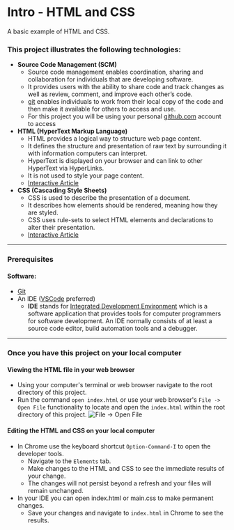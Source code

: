 # Intro - HTML and CSS

A basic example of HTML and CSS.
 
### This project illustrates the following technologies:

* **Source Code Management (SCM)**
    * Source code management enables coordination, sharing and collaboration for individuals that are developing software. 
    * It provides users with the ability to share code and track changes as well as review, comment, and improve each other’s code.
    * [git](https://git-scm.com) enables individuals to work from their local copy of the code and then make it available for others to access and use. 
    * For this project you will be using your personal [github.com](http://github.com) account to access
* **HTML (HyperText Markup Language)**
    * HTML provides a logical way to structure web page content.
    * It defines the structure and presentation of raw text by surrounding it with information computers can interpret.
    * HyperText is displayed on your browser and can link to other HyperText via HyperLinks.
    * It is not used to style your page content.
    * [Interactive Article](https://developer.mozilla.org/en-US/docs/Learn/HTML/Introduction_to_HTML/Getting_started)
* **CSS (Cascading Style Sheets)**
    * CSS is used to describe the presentation of a document. 
    * It describes how elements should be rendered, meaning how they are styled.
    * CSS uses rule-sets to select HTML elements and declarations to alter their presentation.
    * [Interactive Article](https://developer.mozilla.org/en-US/docs/Learn/CSS/First_steps/Getting_started)

----

### Prerequisites

#### Software:

* [Git](https://git-scm.com/)
* An IDE ([VSCode](https://code.visualstudio.com/) preferred)
  - **IDE** stands for [<ins>I</ins>ntegrated <ins>D</ins>evelopment <ins>E</ins>nvironment](https://en.wikipedia.org/wiki/Integrated_development_environment) 
  which is a software application that provides tools for computer programmers for software development. 
  An IDE normally consists of at least a source code editor, build automation tools and a debugger. 

----

### Once you have this project on your local computer

#### Viewing the HTML file in your web browser
* Using your computer's terminal or web browser navigate to the root directory of this project.
* Run the command `open index.html` or use your web browser's `File -> Open File` functionality to locate
and open the `index.html` within the root directory of this project.
![File -> Open File](resources/File_Open.png)

#### Editing the HTML and CSS on your local computer
* In Chrome use the keyboard shortcut `Option-Command-I` to open the developer tools.
    - Navigate to the `Elements` tab.
    - Make changes to the HTML and CSS to see the immediate results of your change.
    - The changes will not persist beyond a refresh and your files will remain unchanged.
* In your IDE you can open index.html or main.css to make permanent changes.
    - Save your changes and navigate to `index.html` in Chrome to see the results.

